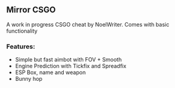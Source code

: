 ## Mirror CSGO

A work in progress CSGO cheat by NoelWriter. Comes with basic functionality

### Features:

 * Simple but fast aimbot with FOV + Smooth
 * Engine Prediction with Tickfix and Spreadfix
 * ESP Box, name and weapon
 * Bunny hop



